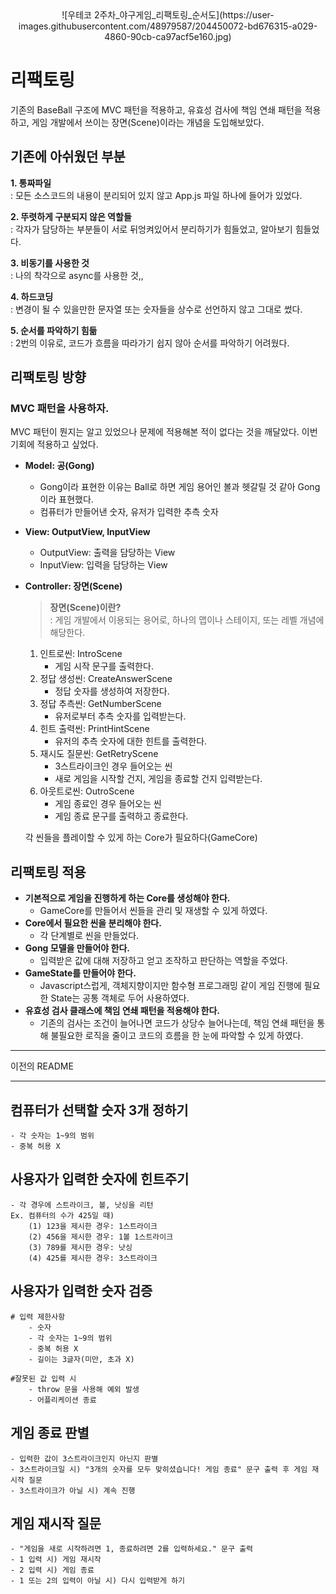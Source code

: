 <center>
![우테코 2주차_야구게임_리팩토링_순서도](https://user-images.githubusercontent.com/48979587/204450072-bd676315-a029-4860-90cb-ca97acf5e160.jpg)
</center>
 
# 리팩토링

기존의 BaseBall 구조에 MVC 패턴을 적용하고, 유효성 검사에 책임 연쇄 패턴을 적용하고, 게임 개발에서 쓰이는 장면(Scene)이라는 개념을 도입해보았다.

## 기존에 아쉬웠던 부분

**1. 통짜파일**  
 : 모든 소스코드의 내용이 분리되어 있지 않고 App.js 파일 하나에 들어가 있었다.

**2. 뚜렷하게 구분되지 않은 역할들**  
 : 각자가 담당하는 부분들이 서로 뒤엉켜있어서 분리하기가 힘들었고, 알아보기 힘들었다.

**3. 비동기를 사용한 것**  
 : 나의 착각으로 async를 사용한 것,,

**4. 하드코딩**  
 : 변경이 될 수 있을만한 문자열 또는 숫자들을 상수로 선언하지 않고 그대로 썼다.

**5. 순서를 파악하기 힘듦**  
 : 2번의 이유로, 코드가 흐름을 따라가기 쉽지 않아 순서를 파악하기 어려웠다.

## 리팩토링 방향

### MVC 패턴을 사용하자.

MVC 패턴이 뭔지는 알고 있었으나 문제에 적용해본 적이 없다는 것을 깨달았다. 이번 기회에 적용하고 싶었다.

- **Model: 공(Gong)**
  - Gong이라 표현한 이유는 Ball로 하면 게임 용어인 볼과 헷갈릴 것 같아 Gong이라 표현했다.
  - 컴퓨터가 만들어낸 숫자, 유저가 입력한 추측 숫자
- **View: OutputView, InputView**
  - OutputView: 출력을 담당하는 View
  - InputView: 입력을 담당하는 View
- **Controller: 장면(Scene)**

  > **장면(Scene)이란?**  
  >  : 게임 개발에서 이용되는 용어로, 하나의 맵이나 스테이지, 또는 레벨 개념에 해당한다.

  1. 인트로씬: IntroScene
     - 게임 시작 문구를 출력한다.
  2. 정답 생성씬: CreateAnswerScene
     - 정답 숫자를 생성하여 저장한다.
  3. 정답 추측씬: GetNumberScene
     - 유저로부터 추측 숫자를 입력받는다.
  4. 힌트 출력씬: PrintHintScene
     - 유저의 추측 숫자에 대한 힌트를 출력한다.
  5. 재시도 질문씬: GetRetryScene
     - 3스트라이크인 경우 들어오는 씬
     - 새로 게임을 시작할 건지, 게임을 종료할 건지 입력받는다.
  6. 아웃트로씬: OutroScene
     - 게임 종료인 경우 들어오는 씬
     - 게임 종료 문구를 출력하고 종료한다.

  각 씬들을 플레이할 수 있게 하는 Core가 필요하다(GameCore)

## 리팩토링 적용

- **기본적으로 게임을 진행하게 하는 Core를 생성해야 한다.**
  - GameCore를 만들어서 씬들을 관리 및 재생할 수 있게 하였다.
- **Core에서 필요한 씬을 분리해야 한다.**
  - 각 단계별로 씬을 만들었다.
- **Gong 모델을 만들어야 한다.**
  - 입력받은 값에 대해 저장하고 얻고 조작하고 판단하는 역할을 주었다.
- **GameState를 만들어야 한다.**
  - Javascript스럽게, 객체지향이지만 함수형 프로그래밍 같이 게임 진행에 필요한 State는 공통 객체로 두어 사용하였다.
- **유효성 검사 클래스에 책임 연쇄 패턴을 적용해야 한다.**
  - 기존의 검사는 조건이 늘어나면 코드가 상당수 늘어나는데, 책임 연쇄 패턴을 통해 불필요한 로직을 줄이고 코드의 흐름을 한 눈에 파악할 수 있게 하였다.

---

이전의 README

---

## 컴퓨터가 선택할 숫자 3개 정하기

    - 각 숫자는 1~9의 범위
    - 중복 허용 X

## 사용자가 입력한 숫자에 힌트주기

    - 각 경우에 스트라이크, 볼, 낫싱을 리턴
    Ex. 컴퓨터의 수가 425일 때)
        (1) 123을 제시한 경우: 1스트라이크
        (2) 456을 제시한 경우: 1볼 1스트라이크
        (3) 789를 제시한 경우: 낫싱
        (4) 425를 제시한 경우: 3스트라이크

## 사용자가 입력한 숫자 검증

    # 입력 제한사항
        - 숫자
        - 각 숫자는 1~9의 범위
        - 중복 허용 X
        - 길이는 3글자(미만, 초과 X)

    #잘못된 값 입력 시
        - throw 문을 사용해 예외 발생
        - 어플리케이션 종료

## 게임 종료 판별

    - 입력한 값이 3스트라이크인지 아닌지 판별
    - 3스트라이크일 시) "3개의 숫자를 모두 맞히셨습니다! 게임 종료" 문구 출력 후 게임 재시작 질문
    - 3스트라이크가 아닐 시) 계속 진행

## 게임 재시작 질문

    - "게임을 새로 시작하려면 1, 종료하려면 2를 입력하세요." 문구 출력
    - 1 입력 시) 게임 재시작
    - 2 입력 시) 게임 종료
    - 1 또는 2의 입력이 아닐 시) 다시 입력받게 하기
